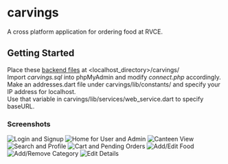 # carvings

A cross platform application for ordering food at RVCE.

## Getting Started

Place these [backend files](https://github.com/29vivek/carvings_backend/) at <localhost_directory>/carvings/ <br />
Import *carvings.sql* into phpMyAdmin and modify *connect.php* accordingly. <br />
Make an addresses.dart file under carvings/lib/constants/ and specify your IP address for localhost. <br />
Use that variable in carvings/lib/services/web_service.dart to specify baseURL. <br />

### Screenshots
![Login and Signup](screenshots/login_signup.png)
![Home for User and Admin](screenshots/home.png)
![Canteen View](screenshots/canteen.png)
![Search and Profile](screenshots/search_profile.png)
![Cart and Pending Orders](screenshots/cart_pending.png)
![Add/Edit Food](screenshots/food_addedit.png)
![Add/Remove Category](screenshots/category_addremove.png)
![Edit Details](screenshots/edit_details.png)
